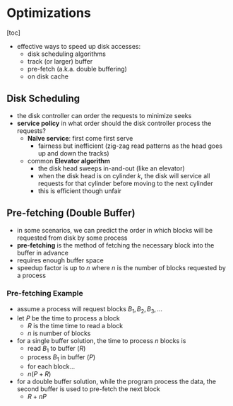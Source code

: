 # Optimizations

[toc]

- effective ways to speed up disk accesses:
  - disk scheduling algorithms
  - track (or larger) buffer
  - pre-fetch (a.k.a. double buffering)
  - on disk cache

## Disk Scheduling

- the disk controller can order the requests to minimize seeks
- **service policy** in what order should the disk controller process the requests?
  - **Naïve service**: first come first serve
    - fairness but inefficient (zig-zag read patterns as the head goes up and down the tracks)
  - common **Elevator algorithm**
    - the disk head sweeps in-and-out (like an elevator)
    - when the disk head is on cylinder $k$, the disk will service all requests for that cylinder before moving to the next cylinder 
    - this is efficient though unfair

## Pre-fetching (Double Buffer)

- in some scenarios, we can predict the order in which blocks will be requested from disk by some process
- **pre-fetching** is the method of fetching the necessary block into the buffer in advance
- requires enough buffer space
- speedup factor is up to $n$ where $n$ is the number of blocks requested by a process

### Pre-fetching Example

- assume a process will request blocks $B_1,B_2,B_3,...$
- let $P$ be the time to process a block
  - $R$ is the time time to read a block
  - $n$ is number of blocks
- for a single buffer solution, the time to process $n$ blocks is
  - read $B_1$ to buffer ($R$)
  - process $B_1$ in buffer ($P$)
  - for each block...
  - $n(P+R)$
- for a double buffer solution, while the program process the data, the second buffer is used to pre-fetch the next block
  - $R + nP$




